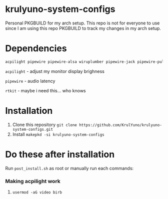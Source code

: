 # krulyuno-system-configs
Personal PKGBUILD for my arch setup. This repo is not for everyone to use since I am using this repo PKGBUILD to track my changes in my arch setup.

# Dependencies
```bash
acpilight pipewire pipewire-alsa wiruplumber pipewire-jack pipewire-pulse pipewire-audio
```

`acpilight` - adjust my monitor display brighness

`pipewire` - audio latency

`rtkit` - maybe i need this... who knows

# Installation

1. Clone this repository `git clone https://github.com/KrulYuno/krulyuno-system-configs.git`
2. Install `makepkd -si krulyuno-system-configs`

# Do these after installation
Run `post_install.sh` as root or manually run each commands:

### Making acpilight work
1. `usermod -aG video birb`


